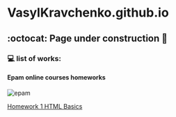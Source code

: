 # VasylKravchenko.github.io

## :octocat: Page under construction :milky_way:

### :computer: list of works:

#### Epam online courses homeworks

![epam](https://VasylKravchenko.github.io/epam/epam_logo.jpg)

[Hw1]: https://vasylkravchenko.github.io/epam/Hw1_HTML_Basics/
[Homework 1 HTML Basics][Hw1]
